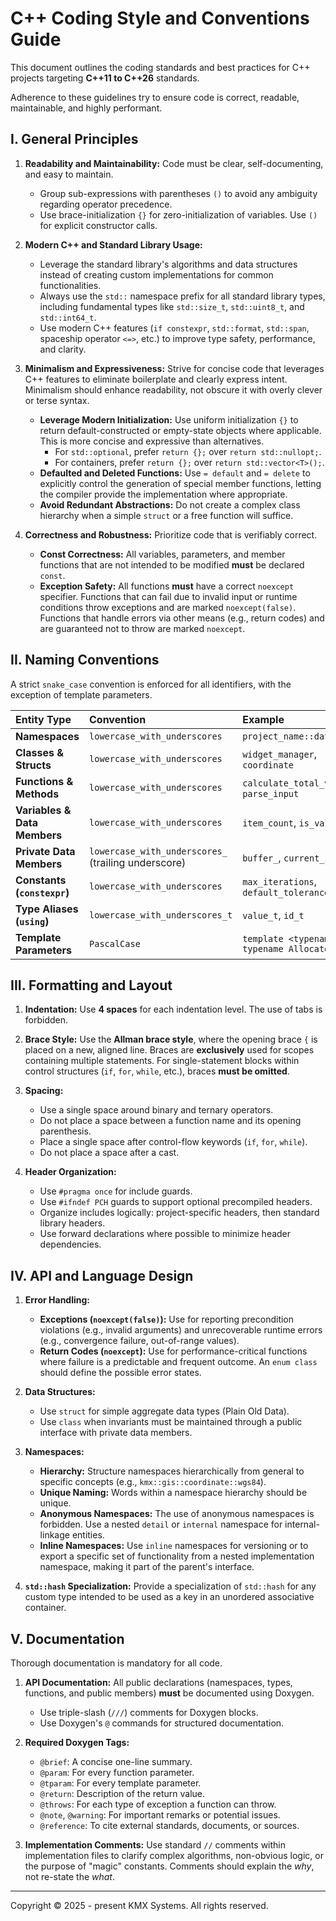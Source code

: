 # C++ Coding Style and Conventions Guide

This document outlines the coding standards and best practices for C++ projects targeting **C++11 to C++26** standards.

Adherence to these guidelines try to ensure code is correct, readable, maintainable, and highly performant.

## I. General Principles

1.  **Readability and Maintainability:** Code must be clear, self-documenting, and easy to maintain.
    *   Group sub-expressions with parentheses `()` to avoid any ambiguity regarding operator precedence.
    *   Use brace-initialization `{}` for zero-initialization of variables. Use `()` for explicit constructor calls.

2.  **Modern C++ and Standard Library Usage:**
    *   Leverage the standard library's algorithms and data structures instead of creating custom implementations for common functionalities.
    *   Always use the `std::` namespace prefix for all standard library types, including fundamental types like `std::size_t`, `std::uint8_t`, and `std::int64_t`.
    *   Use modern C++ features (`if constexpr`, `std::format`, `std::span`, spaceship operator `<=>`, etc.) to improve type safety, performance, and clarity.

3.  **Minimalism and Expressiveness:** Strive for concise code that leverages C++ features to eliminate boilerplate and clearly express intent. Minimalism should enhance readability, not obscure it with overly clever or terse syntax.
    *   **Leverage Modern Initialization:** Use uniform initialization `{}` to return default-constructed or empty-state objects where applicable. This is more concise and expressive than alternatives.
        *   For `std::optional`, prefer `return {};` over `return std::nullopt;`.
        *   For containers, prefer `return {};` over `return std::vector<T>();`.
    *   **Defaulted and Deleted Functions:** Use `= default` and `= delete` to explicitly control the generation of special member functions, letting the compiler provide the implementation where appropriate.
    *   **Avoid Redundant Abstractions:** Do not create a complex class hierarchy when a simple `struct` or a free function will suffice.

4.  **Correctness and Robustness:** Prioritize code that is verifiably correct.
    *   **Const Correctness:** All variables, parameters, and member functions that are not intended to be modified **must** be declared `const`.
    *   **Exception Safety:** All functions **must** have a correct `noexcept` specifier. Functions that can fail due to invalid input or runtime conditions throw exceptions and are marked `noexcept(false)`. Functions that handle errors via other means (e.g., return codes) and are guaranteed not to throw are marked `noexcept`.

## II. Naming Conventions

A strict `snake_case` convention is enforced for all identifiers, with the exception of template parameters.

| Entity Type | Convention | Example |
| :--- | :--- | :--- |
| **Namespaces** | `lowercase_with_underscores` | `project_name::data_model` |
| **Classes & Structs** | `lowercase_with_underscores` | `widget_manager`, `coordinate` |
| **Functions & Methods** | `lowercase_with_underscores` | `calculate_total_value`, `parse_input` |
| **Variables & Data Members**| `lowercase_with_underscores` | `item_count`, `is_valid` |
| **Private Data Members** | `lowercase_with_underscores_` (trailing underscore) | `buffer_`, `current_index_` |
| **Constants (`constexpr`)**| `lowercase_with_underscores` | `max_iterations`, `default_tolerance` |
| **Type Aliases (`using`)**| `lowercase_with_underscores_t` | `value_t`, `id_t` |
| **Template Parameters** | `PascalCase` | `template <typename T, typename Allocator>` |

## III. Formatting and Layout

1.  **Indentation:** Use **4 spaces** for each indentation level. The use of tabs is forbidden.

2.  **Brace Style:** Use the **Allman brace style**, where the opening brace `{` is placed on a new, aligned line. Braces are **exclusively** used for scopes containing multiple statements. For single-statement blocks within control structures (`if`, `for`, `while`, etc.), braces **must be omitted**.

3.  **Spacing:**
    *   Use a single space around binary and ternary operators.
    *   Do not place a space between a function name and its opening parenthesis.
    *   Place a single space after control-flow keywords (`if`, `for`, `while`).
    *   Do not place a space after a cast.

4.  **Header Organization:**
    *   Use `#pragma once` for include guards.
    *   Use `#ifndef PCH` guards to support optional precompiled headers.
    *   Organize includes logically: project-specific headers, then standard library headers.
    *   Use forward declarations where possible to minimize header dependencies.

## IV. API and Language Design

1.  **Error Handling:**
    *   **Exceptions (`noexcept(false)`):** Use for reporting precondition violations (e.g., invalid arguments) and unrecoverable runtime errors (e.g., convergence failure, out-of-range values).
    *   **Return Codes (`noexcept`):** Use for performance-critical functions where failure is a predictable and frequent outcome. An `enum class` should define the possible error states.

2.  **Data Structures:**
    *   Use `struct` for simple aggregate data types (Plain Old Data).
    *   Use `class` when invariants must be maintained through a public interface with private data members.

3.  **Namespaces:**
    *   **Hierarchy:** Structure namespaces hierarchically from general to specific concepts (e.g., `kmx::gis::coordinate::wgs84`).
    *   **Unique Naming:** Words within a namespace hierarchy should be unique.
    *   **Anonymous Namespaces:** The use of anonymous namespaces is forbidden. Use a nested `detail` or `internal` namespace for internal-linkage entities.
    *   **Inline Namespaces:** Use `inline` namespaces for versioning or to export a specific set of functionality from a nested implementation namespace, making it part of the parent's interface.

4.  **`std::hash` Specialization:** Provide a specialization of `std::hash` for any custom type intended to be used as a key in an unordered associative container.

## V. Documentation

Thorough documentation is mandatory for all code.

1.  **API Documentation:** All public declarations (namespaces, types, functions, and public members) **must** be documented using Doxygen.
    *   Use triple-slash (`///`) comments for Doxygen blocks.
    *   Use Doxygen's `@` commands for structured documentation.

2.  **Required Doxygen Tags:**
    *   `@brief`: A concise one-line summary.
    *   `@param`: For every function parameter.
    *   `@tparam`: For every template parameter.
    *   `@return`: Description of the return value.
    *   `@throws`: For each type of exception a function can throw.
    *   `@note`, `@warning`: For important remarks or potential issues.
    *   `@reference`: To cite external standards, documents, or sources.

3.  **Implementation Comments:** Use standard `//` comments within implementation files to clarify complex algorithms, non-obvious logic, or the purpose of "magic" constants. Comments should explain the *why*, not re-state the *what*.

---
Copyright © 2025 - present KMX Systems. All rights reserved.
